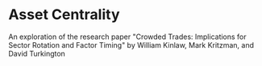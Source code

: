 # Asset Centrality
An exploration of the research paper "Crowded Trades: Implications for Sector Rotation and Factor Timing"  by William Kinlaw, Mark Kritzman, and David Turkington
